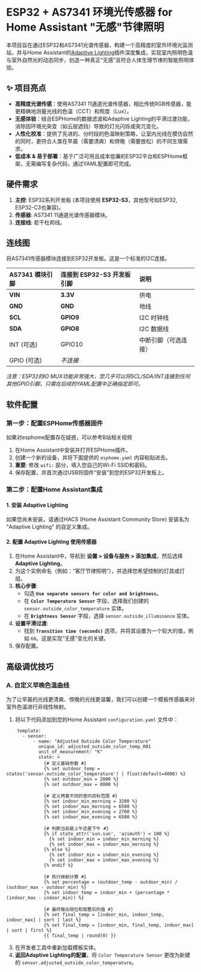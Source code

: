 # ESP32 + AS7341 环境光传感器 for Home Assistant "无感"节律照明

本项目旨在通过ESP32和AS7341光谱传感器，构建一个高精度的室外环境光监测站，并与Home Assistant的[Adaptive Lighting](https://github.com/basnijholt/adaptive-lighting)插件深度集成，实现室内照明色温与室外自然光的动态同步，创造一种真正“无感”且符合人体生理节律的智能照明体验。

## ✨ 项目亮点

- **高精度光谱传感**：使用AS7341 11通道光谱传感器，相比传统RGB传感器，能更精确地测量光线的色温（CCT）和照度（Lux）。
- **无感体验**：结合ESPHome的数据滤波和Adaptive Lighting的平滑过渡功能，消除因环境光突变（如云层遮挡）导致的灯光闪烁或突兀变化。
- **人性化校准**：提供了先进的、分时段的色温映射策略，让室内光线在模仿自然的同时，更符合人类在早晨（需要清爽）和傍晚（需要放松）的不同生理需求。
- **低成本 & 易于部署**：基于广泛可用且成本低廉的ESP32平台和ESPHome框架，无需编写复杂代码，通过YAML配置即可完成。

## 硬件需求

1.  **主控**: ESP32系列开发板 (本项目使用 **ESP32-S3**，其他型号如ESP32, ESP32-C3也兼容)。
2.  **传感器**: AS7341 11通道光谱传感器模块。
3.  **连接线**: 若干杜邦线。

## 连线图

将AS7341传感器模块连接到ESP32开发板。这是一个标准的I2C连接。

| AS7341 模块引脚 | 连接到 ESP32-S3 开发板引脚 | 说明                 |
| :-------------- | :------------------------- | :------------------- |
| **VIN** | **3.3V** | 供电                 |
| **GND** | **GND** | 地线                 |
| **SCL** | **GPIO9** | I2C 时钟线           |
| **SDA** | **GPIO8** | I2C 数据线           |
| INT (可选)      | GPIO10                     | 中断引脚（可选连接） |
| GPIO (可选)     | *不连接* |                      |

*注意：ESP32的IO MUX功能非常强大，您几乎可以将SCL/SDA/INT连接到任何其他GPIO引脚，只需在后续的YAML配置中正确指定即可。*

## 软件配置

### 第一步：配置ESPHome传感器固件

如果对esphome配置存在疑惑，可以参考B站相关视频

1.  在Home Assistant中安装并打开ESPHome插件。
2.  创建一个新的设备，并将下面提供的 `esphome.yaml` 内容粘贴进去。
3.  **重要**: 修改 `wifi:` 部分，填入您自己的Wi-Fi SSID和密码。
4.  保存配置，并首次通过USB将固件“安装”到您的ESP32开发板上。


### 第二步：配置Home Assistant集成

#### 1. 安装 Adaptive Lighting

如果您尚未安装，请通过HACS (Home Assistant Community Store) 安装名为 "Adaptive Lighting" 的自定义集成。

#### 2. 配置 Adaptive Lighting 使用传感器

1.  在Home Assistant中，导航到 **设置 > 设备与服务 > 添加集成**，然后选择 **Adaptive Lighting**。
2.  为这个实例命名（例如：“客厅节律照明”），并选择您希望控制的灯具或灯组。
3.  **核心步骤**:
    - 勾选 **`Use separate sensors for color and brightness`**。
    - 在 **`Color Temperature Sensor`** 字段，选择我们创建的 `sensor.outside_color_temperature` 实体。
    - 在 **`Brightness Sensor`** 字段，选择 `sensor.outside_illuminance` 实体。
4.  **设置平滑过渡**:
    - 找到 **`Transition time (seconds)`** 选项，并将其设置为一个较大的值，例如 `60`。这是实现“无感”变化的关键。
5.  保存配置。

## 高级调优技巧

### A. 自定义早晚色温曲线

为了让早晨的光线更清爽、傍晚的光线更温馨，我们可以创建一个模板传感器来对室外色温进行非线性映射。

1.  将以下代码添加到您的Home Assistant `configuration.yaml` 文件中：
```
    template:
      - sensor:
          - name: "Adjusted Outside Color Temperature"
            unique_id: adjusted_outside_color_temp_001
            unit_of_measurement: "K"
            state: >
              {# 定义基础参数 #}
              {% set outdoor_temp = states('sensor.outside_color_temperature') | float(default=4000) %}
              {% set outdoor_min = 2000 %}
              {% set outdoor_max = 8000 %}
              
              {# 定义两套不同的室内目标范围 #}
              {% set indoor_min_morning = 3200 %} 
              {% set indoor_max_morning = 6500 %}
              {% set indoor_min_evening = 2700 %}
              {% set indoor_max_evening = 6500 %}

              {# 判断当前是上午还是下午 #}
              {% if state_attr('sun.sun', 'azimuth') < 180 %}
                {% set indoor_min = indoor_min_morning %}
                {% set indoor_max = indoor_max_morning %}
              {% else %}
                {% set indoor_min = indoor_min_evening %}
                {% set indoor_max = indoor_max_evening %}
              {% endif %}

              {# 执行映射计算 #}
              {% set percentage = (outdoor_temp - outdoor_min) / (outdoor_max - outdoor_min) %}
              {% set indoor_temp = indoor_min + (percentage * (indoor_max - indoor_min)) %}
              
              {# 最终输出钳位和取整后的值 #}
              {% set final_temp = [indoor_min, indoor_temp, indoor_max] | sort | last %}
              {% set final_temp = [indoor_min, final_temp, indoor_max] | sort | first %}
              {{ final_temp | round(0) }}
```

3.  在开发者工具中重新加载模板实体。
4.  **返回Adaptive Lighting的配置**，将 `Color Temperature Sensor` 更改为新建的 `sensor.adjusted_outside_color_temperature`。

